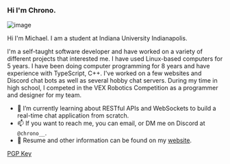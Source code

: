 ### Hi I'm Chrono.

![image](https://user-images.githubusercontent.com/25267581/199243941-72f80331-534f-4bf4-913b-c2f90deb2708.png)

Hi I'm Michael. I am a student at Indiana University Indianapolis.

I'm a self-taught software developer and have worked on a variety of different projects that interested me. I have used Linux-based computers for 5 years. I have been doing computer programming for 8 years and have experience with TypeScript, C++. I've worked on a few websites and Discord chat bots as well as several hobby chat servers. During my time in high school, I competed in the VEX Robotics Competition as a programmer and designer for my team.

- 🌱 I’m currently learning about RESTful APIs and WebSockets to build a real-time chat application from scratch.
- 📫 If you want to reach me, you can email, or DM me on Discord at `@chrono__`.
- 📝 Resume and other information can be found on my [website](https://michaelgummere.com).
  
[PGP Key](https://keys.openpgp.org/vks/v1/by-fingerprint/D73F4017A24C6C5EBB7FD91BEDB6B1C6279BD018)
